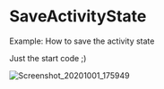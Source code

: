 # SaveActivityState
Example: How to save the activity state

Just the start code ;)




![Screenshot_20201001_175949](https://user-images.githubusercontent.com/12274481/94862843-ec469000-040f-11eb-97c2-82e5e3785bfb.png)
